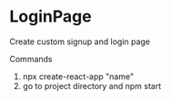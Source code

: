 # LoginPage
Create custom signup and login page


Commands
1. npx create-react-app "name"
2. go to project directory and npm start